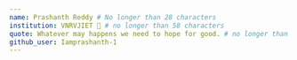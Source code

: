 ```yaml
---
name: Prashanth Reddy # No longer than 28 characters
institution: VNRVJIET 🚩 # no longer than 58 characters
quote: Whatever may happens we need to hope for good. # no longer than 100 characters, avoid using quotes(") to guarantee the format remains the same.
github_user: Iamprashanth-1
---
```

